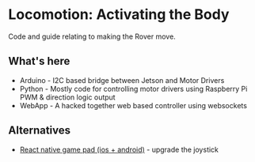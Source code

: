 # Locomotion: Activating the Body

Code and guide relating to making the Rover move.

## What's here

* Arduino - I2C based bridge between Jetson and Motor Drivers 
* Python - Mostly code for controlling motor drivers using Raspberry Pi PWM & direction logic output
* WebApp - A hacked together web based controller using websockets

## Alternatives

* [React native game pad (ios + android)](https://www.npmjs.com/package/react-native-game-pad) - upgrade the joystick